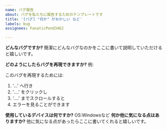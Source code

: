 ```yaml
---
name: バグ報告
about: バグを私たちに報告するためのテンプレートです
title: '[バグ] "何か" がおかしい など'
labels: bug
assignees: FanaticPond3462

---
```


**どんなバグですか?**
簡潔にどんなバグなのかをここに書いて説明していただけると嬉しいです。

**どのようにしたらバグを再現できますか?**
例:

このバグを再現するためには:
1. '...' へ行き
2. '....' をクリックし
3. '....' までスクロールすると
4. エラーを見ることができます

**使用しているデバイスは何ですか?**
OS:Windowsなど
**何か他に気になる点はありますか?**
他に気になる点があったらここに書いてくれると嬉しいです。
